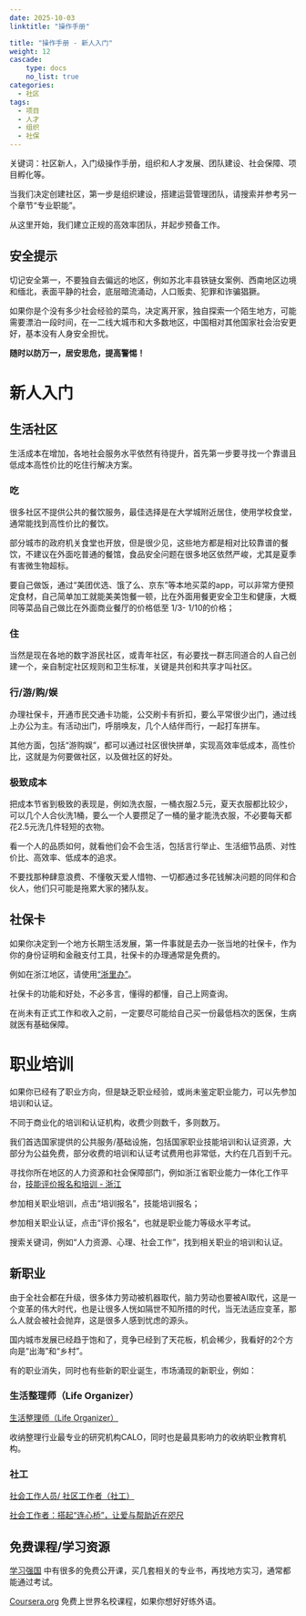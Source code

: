 ```yaml
---
date: 2025-10-03
linktitle: "操作手册"

title: "操作手册 - 新人入门"
weight: 12
cascade:
    type: docs
    no_list: true
categories:
  - 社区
tags:
  - 项目
  - 人才
  - 组织
  - 社保
---
```


关键词：社区新人，入门级操作手册，组织和人才发展、团队建设、社会保障、项目孵化等。

当我们决定创建社区，第一步是组织建设，搭建运营管理团队，请搜索并参考另一个章节“专业职能”。

从这里开始，我们建立正规的高效率团队，并起步预备工作。

## 安全提示

切记安全第一，不要独自去偏远的地区，例如苏北丰县铁链女案例、西南地区边境和缅北，表面平静的社会，底层暗流涌动，人口贩卖、犯罪和诈骗猖獗。

如果你是个没有多少社会经验的菜鸟，决定离开家，独自探索一个陌生地方，可能需要漂泊一段时间，在一二线大城市和大多数地区，中国相对其他国家社会治安更好，基本没有人身安全担忧。

**随时以防万一，居安思危，提高警惕！**

# 新人入门

## 生活社区
生活成本在增加，各地社会服务水平依然有待提升，首先第一步要寻找一个靠谱且低成本高性价比的吃住行解决方案。

### 吃

很多社区不提供公共的餐饮服务，最佳选择是在大学城附近居住，使用学校食堂，通常能找到高性价比的餐饮。

部分城市的政府机关食堂也开放，但是很少见，这些地方都是相对比较靠谱的餐饮，不建议在外面吃普通的餐馆，食品安全问题在很多地区依然严峻，尤其是夏季有害微生物超标。

要自己做饭，通过“美团优选、饿了么、京东”等本地买菜的app，可以非常方便预定食材，自己简单加工就能美美饱餐一顿，比在外面用餐更安全卫生和健康，大概同等菜品自己做比在外面商业餐厅的价格低至 1/3- 1/10的价格；

### 住
当然是现在各地的数字游民社区，或青年社区，有必要找一群志同道合的人自己创建一个，亲自制定社区规则和卫生标准，关键是共创和共享才叫社区。

### 行/游/购/娱
办理社保卡，开通市民交通卡功能，公交刷卡有折扣，要么平常很少出门，通过线上办公为主。有活动出门，呼朋唤友，几个人结伴而行，一起打车拼车。

其他方面，包括“游购娱”，都可以通过社区很快拼单，实现高效率低成本，高性价比，这就是为何要做社区，以及做社区的好处。

### 极致成本
把成本节省到极致的表现是，例如洗衣服，一桶衣服2.5元，夏天衣服都比较少，可以几个人合伙洗1桶，要么一个人要攒足了一桶的量才能洗衣服，不必要每天都花2.5元洗几件轻短的衣物。

看一个人的品质如何，就看他们会不会生活，包括言行举止、生活细节品质、对性价比、高效率、低成本的追求。

不要找那种肆意浪费、不懂敬天爱人惜物、一切都通过多花钱解决问题的同伴和合伙人，他们只可能是拖累大家的猪队友。


## 社保卡
如果你决定到一个地方长期生活发展，第一件事就是去办一张当地的社保卡，作为你的身份证明和金融支付工具，社保卡的办理通常是免费的。

例如在浙江地区，请使用[“浙里办”](https://www.zjzwfw.gov.cn/)。

社保卡的功能和好处，不必多言，懂得的都懂，自己上网查询。

在尚未有正式工作和收入之前，一定要尽可能给自己买一份最低档次的医保，生病就医有基础保障。

# 职业培训
如果你已经有了职业方向，但是缺乏职业经验，或尚未鉴定职业能力，可以先参加培训和认证。

不同于商业化的培训和认证机构，收费少则数千，多则数万。

我们首选国家提供的公共服务/基础设施，包括国家职业技能培训和认证资源，大部分为公益免费，部分收费的培训和认证考试费用也非常低，大约在几百到千元。

寻找你所在地区的人力资源和社会保障部门，例如浙江省职业能力一体化工作平台，[技能评价报名和培训 - 浙江](https://zynl.rlsbt.zj.gov.cn/002/client/index2.jsp)

参加相关职业培训，点击“培训报名”，技能培训报名；

参加相关职业认证，点击“评价报名“，也就是职业能力等级水平考试。

搜索关键词，例如“人力资源、心理、社会工作”，找到相关职业的培训和认证。


## 新职业

由于全社会都在升级，很多体力劳动被机器取代，脑力劳动也要被AI取代，这是一个变革的伟大时代，也是让很多人恍如隔世不知所措的时代，当无法适应变革，那么人就会被社会抛弃，这是很多人感到忧虑的源头。

国内城市发展已经趋于饱和了，竞争已经到了天花板，机会稀少，我看好的2个方向是“出海”和“乡村”。

有的职业消失，同时也有些新的职业诞生，市场涌现的新职业，例如：

### 生活整理师（Life Organizer）

[生活整理师（Life Organizer）](https://calochina.com/)

收纳整理行业最专业的研究机构CALO，同时也是最具影响力的收纳职业教育机构。


### 社工
[社会工作人员/ 社区工作者（社工）](https://www.zhihu.com/question/394373116)

[社会工作者：搭起“连心桥”，让爱与帮助近在咫尺](http://society.people.com.cn/n1/2023/0210/c1008-32621195.html)



## 免费课程/学习资源

[学习强国](https://www.xuexi.cn/)
中有很多的免费公开课，买几套相关的专业书，再找地方实习，通常都能通过考试。

[Coursera.org](http://coursera.org) 
免费上世界名校课程，如果你想好好练外语。
